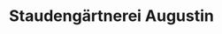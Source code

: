 ---
title: "Staudengärtnerei Augustin"
url: /effeltrich/staudengaertnerei-augustin/
shop: Garten-Center
---